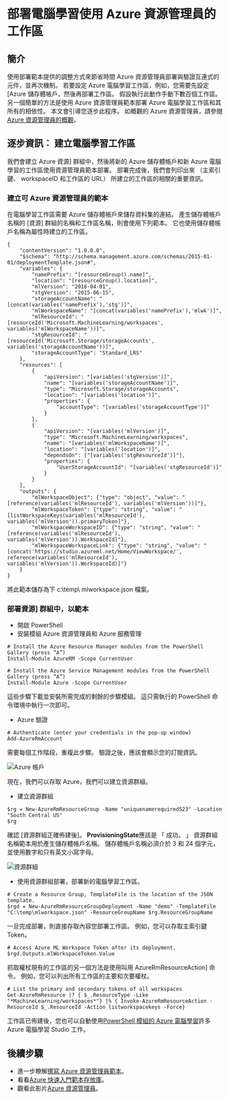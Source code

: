 <properties
    pageTitle="部署電腦學習使用 Azure 資源管理員範本的工作區 |Microsoft Azure"
    description="如何為 Azure 電腦學習使用 Azure 資源管理員範本部署工作區"
    services="machine-learning"
    documentationCenter=""
    authors="ahgyger"
    manager="haining"
    editor="garye"/>

<tags
    ms.service="machine-learning"
    ms.workload="data-services"
    ms.tgt_pltfrm="na"
    ms.devlang="na"
    ms.topic="article"
    ms.date="08/23/2016"
    ms.author="ahgyger"/>
# <a name="deploy-machine-learning-workspace-using-azure-resource-manager"></a>部署電腦學習使用 Azure 資源管理員的工作區

## <a name="introduction"></a>簡介
使用部署範本提供的調整方式來節省時間 Azure 資源管理員部署與驗證互連式的元件，並再次機制。 若要設定 Azure 電腦學習工作區，例如，您需要先設定 [Azure 儲存體帳戶，然後再部署工作區。 假設執行此動作手動下數百個工作區。 另一個簡單的方法是使用 Azure 資源管理員範本部署 Azure 電腦學習工作區和其所有的相依性。 本文會引導您逐步此程序。 如概觀的 Azure 資源管理員，請參閱[Azure 資源管理員的概觀](../azure-resource-manager/resource-group-overview.md)。

## <a name="step-by-step-create-a-machine-learning-workspace"></a>逐步資訊︰ 建立電腦學習工作區
我們會建立 Azure 資源] 群組中，然後將新的 Azure 儲存體帳戶和新 Azure 電腦學習的工作區使用資源管理員範本部署。 部署完成後，我們會列印出來 （主索引鍵、 workspaceID 和工作區的 URL） 所建立的工作區的相關的重要資訊。

### <a name="create-an-azure-resource-manager-template"></a>建立可 Azure 資源管理員的範本
在電腦學習工作區需要 Azure 儲存體帳戶來儲存資料集的連結。
產生儲存體帳戶名稱的 [資源] 群組的名稱和工作區名稱，則會使用下列範本。  它也使用儲存體帳戶名稱為屬性時建立的工作區。

```
{
    "contentVersion": "1.0.0.0",
    "$schema": "http://schema.management.azure.com/schemas/2015-01-01/deploymentTemplate.json#",
    "variables": {
        "namePrefix": "[resourceGroup().name]",
        "location": "[resourceGroup().location]",
        "mlVersion": "2016-04-01",
        "stgVersion": "2015-06-15",
        "storageAccountName": "[concat(variables('namePrefix'),'stg')]",
        "mlWorkspaceName": "[concat(variables('namePrefix'),'mlwk')]",
        "mlResourceId": "[resourceId('Microsoft.MachineLearning/workspaces', variables('mlWorkspaceName'))]",
        "stgResourceId": "[resourceId('Microsoft.Storage/storageAccounts', variables('storageAccountName'))]",
        "storageAccountType": "Standard_LRS"
    },
    "resources": [
        {
            "apiVersion": "[variables('stgVersion')]",
            "name": "[variables('storageAccountName')]",
            "type": "Microsoft.Storage/storageAccounts",
            "location": "[variables('location')]",
            "properties": {
                "accountType": "[variables('storageAccountType')]"
            }
        },
        {
            "apiVersion": "[variables('mlVersion')]",
            "type": "Microsoft.MachineLearning/workspaces",
            "name": "[variables('mlWorkspaceName')]",
            "location": "[variables('location')]",
            "dependsOn": ["[variables('stgResourceId')]"],
            "properties": {
                "UserStorageAccountId": "[variables('stgResourceId')]"
            }
        }
    ],
    "outputs": {
        "mlWorkspaceObject": {"type": "object", "value": "[reference(variables('mlResourceId'), variables('mlVersion'))]"},
        "mlWorkspaceToken": {"type": "string", "value": "[listWorkspaceKeys(variables('mlResourceId'), variables('mlVersion')).primaryToken]"},
        "mlWorkspaceWorkspaceID": {"type": "string", "value": "[reference(variables('mlResourceId'), variables('mlVersion')).WorkspaceId]"},
        "mlWorkspaceWorkspaceLink": {"type": "string", "value": "[concat('https://studio.azureml.net/Home/ViewWorkspace/', reference(variables('mlResourceId'), variables('mlVersion')).WorkspaceId)]"}
    }
}

```
將此範本儲存為下 c:\temp\ mlworkspace.json 檔案。

### <a name="deploy-the-resource-group-based-on-the-template"></a>部署資源] 群組中，以範本
* 開啟 PowerShell
* 安裝模組 Azure 資源管理員和 Azure 服務管理  

```
# Install the Azure Resource Manager modules from the PowerShell Gallery (press “A”)
Install-Module AzureRM -Scope CurrentUser

# Install the Azure Service Management modules from the PowerShell Gallery (press “A”)
Install-Module Azure -Scope CurrentUser
```

   這些步驟下載並安裝所需完成的剩餘的步驟模組。 這只需執行的 PowerShell 命令環境中執行一次即可。   

* Azure 驗證  

```
# Authenticate (enter your credentials in the pop-up window)
Add-AzureRmAccount
```
需要每個工作階段，重複此步驟。 驗證之後，應該會顯示您的訂閱資訊。

![Azure 帳戶][1]

現在，我們可以存取 Azure，我們可以建立資源群組。

* 建立資源群組

```
$rg = New-AzureRmResourceGroup -Name "uniquenamerequired523" -Location "South Central US"
$rg
```

確認 [資源群組正確佈建後]。 **ProvisioningState**應該是 「 成功。 」
資源群組名稱範本用於產生儲存體帳戶名稱。 儲存體帳戶名稱必須介於 3 和 24 個字元，並使用數字和只有英文小寫字母。

![資源群組][2]

* 使用資源群組部署，部署新的電腦學習工作區。

```
# Create a Resource Group, TemplateFile is the location of the JSON template.
$rgd = New-AzureRmResourceGroupDeployment -Name "demo" -TemplateFile "C:\temp\mlworkspace.json" -ResourceGroupName $rg.ResourceGroupName
```

一旦完成部署，則直接存取內容您部署工作區。 例如，您可以存取主索引鍵 Token。

```
# Access Azure ML Workspace Token after its deployment.
$rgd.Outputs.mlWorkspaceToken.Value
```

抓取權杖現有的工作區的另一個方法是使用叫用 AzureRmResourceAction] 命令。 例如，您可以列出所有工作區的主要和次要權杖。

```  
# List the primary and secondary tokens of all workspaces
Get-AzureRmResource |? { $_.ResourceType -Like "*MachineLearning/workspaces*"} |% { Invoke-AzureRmResourceAction -ResourceId $_.ResourceId -Action listworkspacekeys -Force}  
```
工作區已佈建後，您也可以自動使用[PowerShell 模組的 Azure 電腦學習](http://aka.ms/amlps)許多 Azure 電腦學習 Studio 工作。

## <a name="next-steps"></a>後續步驟 
* 進一步瞭解[撰寫 Azure 資源管理員範本](../resource-group-authoring-templates.md)。 
* 看看[Azure 快速入門範本存放庫](https://github.com/Azure/azure-quickstart-templates)。 
* 觀看此影片[Azure 資源管理員](https://channel9.msdn.com/Events/Ignite/2015/C9-39)。 
 
<!--Image references-->
[1]: ../media/machine-learning-deploy-with-resource-manager-template/azuresubscription.png
[2]: ../media/machine-learning-deploy-with-resource-manager-template/resourcegroupprovisioning.png


<!--Link references-->
